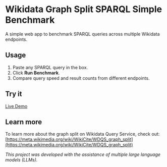 # Wikidata Graph Split SPARQL Simple Benchmark

A simple web app to benchmark SPARQL queries across multiple Wikidata endpoints.

## Usage

1. Paste any SPARQL query in the box.
2. Click **Run Benchmark**.
3. Compare query speed and result counts from different endpoints.

## Try it

[Live Demo](https://lubianat.github.io/query-split-tester)

## Learn more

To learn more about the graph split on Wikidata Query Service, check out:  
[https://meta.wikimedia.org/wiki/WikiCite/WDQS_graph_split](https://meta.wikimedia.org/wiki/WikiCite/WDQS_graph_split)


*This project was developed with the assistance of multiple large language models (LLMs).*